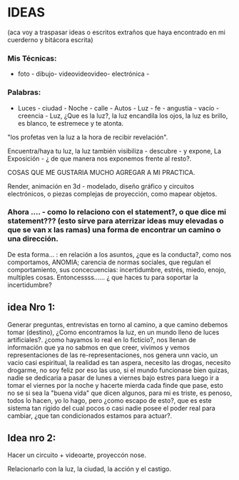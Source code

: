 # IDEAS 
(aca voy a traspasar ideas o escritos extraños que haya encontrado en mi cuerderno y bitácora escrita) 

### Mis Técnicas: 
- foto - dibujo- videovideovideo- electrónica - 

### Palabras:
- Luces - ciudad - Noche - calle - Autos - Luz - fe - angustia - vacío - creencia - 
Luz, ¿Que es la luz?, la luz encandila los ojos, la luz es brillo, es blanco, te estremece y te atonta.

"los profetas ven la luz a la hora de recibir revelación". 

Encuentra/haya tu luz, la luz también visibiliza - descubre - y expone, La Exposición - ¿ de que manera nos exponemos frente al resto?. 

COSAS QUE ME GUSTARIA MUCHO AGREGAR A MI PRACTICA. 

Render, animación en 3d - modelado, diseño gráfico y circuitos electrónicos, o piezas complejas de proyección, como mapear objetos.

### Ahora .... - como lo relaciono con el statement?, o que dice mi statement??? (esto sirve para aterrizar ideas muy elevadas o que se van x las ramas) una forma de encontrar un camino o una dirección. 
De esta forma... : en relación a los asuntos, ¿que es la conducta?, como nos comportamos, ANOMIA; carencia de normas sociales, que regulan el comportamiento, sus concecuencias: incertidumbre, estrés, miedo, enojo, multiples cosas. Entoncessss...... ¿ que haces tu para soportar la incertidumbre?

## idea Nro 1: 
Generar preguntas, entrevistas en torno al camino, a que camino debemos tomar (destino), ¿Como encontramos la luz, en un mundo lleno de luces artificiales?. ¿como hayamos lo real en lo ficticio?, nos llenan de información que ya no sabmos en que creer, vivimos y vemos representaciones de las re-representaciones, nos genera unn vacio, un vacio casi espiritual, la realidad es tan aspera, necesito las drogas, necesito drogarme, no soy feliz por eso las uso, si el mundo funcionase bien quizas, nadie se dedicaria a pasar de lunes a viernes bajo estres para luego ir a tomar el viernes por la noche y hacerte mierda cada finde que pase, esto no se si sea la "buena vida" que dicen algunos, para mi es triste, es penoso, todos lo hacen, yo lo hago, pero ¿como escapo de esto?, que es este sistema tan rigido del cual pocos o casi nadie posee el poder real para cambiar, ¿que tan condicionados estamos para actuar?. 

## Idea nro 2: 
Hacer un circuito + videoarte, proyeccón nose. 

Relacionarlo con la luz, la ciudad, la acción y el castigo. 




